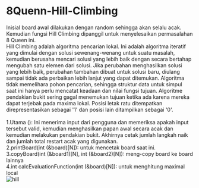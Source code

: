 # 8Quenn-Hill-Climbing
Inisial board awal dilakukan dengan random sehingga akan selalu acak. Kemudian fungsi Hill Climbing dipanggil untuk menyelesaikan permasalahan 8 Queen ini.
<br/>Hill Climbing adalah algoritma pencarian lokal. Ini adalah algoritma iteratif yang dimulai dengan solusi sewenang-wenang untuk suatu masalah, kemudian berusaha mencari solusi yang lebih baik dengan secara bertahap mengubah satu elemen dari solusi. Jika perubahan menghasilkan solusi yang lebih baik, perubahan tambahan dibuat untuk solusi baru, diulang sampai tidak ada perbaikan lebih lanjut yang dapat ditemukan. Algoritma tidak memelihara pohon pencarian, sehingga struktur data untuk simpul saat ini hanya perlu mencatat keadaan dan nilai fungsi tujuan. Algoritme pendakian bukit sering gagal menemukan tujuan ketika ada karena mereka dapat terjebak pada maxima lokal. 
Posisi letak ratu ditempatkan direpresentasikan sebagai '1' dan posisi lain ditampilkan sebagai '0'.<br/>
<br/>1.Utama (): Ini menerima input dari pengguna dan memeriksa apakah input tersebut valid, kemudian menghasilkan papan awal secara acak dan kemudian melakukan pendakian bukit. Akhirnya cetak jumlah langkah naik dan jumlah total restart acak yang digunakan.
<br/>2.printBoard(int (&board)[N]): untuk mencetak board saat ini.
<br/>3.copyBoard(int (&board1)[N], int (&board2)[N]): meng-copy board ke board lainnya
<br/>4.int calcEvaluationFunction(int (&board)[N]): untuk menghitung maximal local
<br/>![hill](https://user-images.githubusercontent.com/56763570/78786983-7c72b380-795e-11ea-997a-a8c6664f92f4.PNG)<br/>
